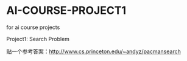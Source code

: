 # AI-COURSE-PROJECT1
for ai course projects

Project1: Search Problem

贴一个参考答案：http://www.cs.princeton.edu/~andyz/pacmansearch
